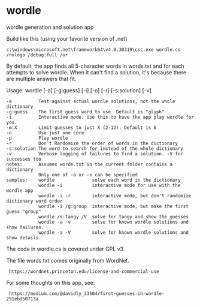 # wordle
wordle generation and solution app

Build like this (using your favorite version of .net)

    c:\windows\microsoft.net\framework64\v4.0.30319\csc.exe wordle.cs /nologo /debug:full /o+

By default, the app finds all 5-character words in words.txt and for each attempts to solve wordle. When it can't find a solution, it's
because there are multiple answers that fit.

Usage: wordle [-a] [-g:guess] [-i] [-o] [-r] [-s:solution] [-v]

    -a          Test against actual wordle solutions, not the whole dictionary
    -g:guess    The first guess word to use. Default is "glyph"
    -i          Interactive mode. Use this to have the app play wordle for you.
    -m:X        Limit guesses to just X (2-12). Default is 6
    -o          Use just one core
    -p          Play wordle
    -r          Don't Randomize the order of words in the dictionary
    -s:solution The word to search for instead of the whole dictionary
    -v          Verbose logging of failures to find a solution. -V for successes too
    notes:      Assumes words.txt in the current folder contains a dictionary
                Only one of -a or -s can be specified
    samples:    wordle              solve each word in the dictionary
                wordle -i           interactive mode for use with the wordle app
                wordle -i -r        interactive mode, but don't randomize dictionary word order
                wordle -i /g:group  interactive mode, but make the first guess "group"
                wordle /s:tangy /V  solve for tangy and show the guesses
                wordle -a -v        solve for known wordle solutions and show failures.
                wordle -a -V        solve for known wordle solutions and show details.

 The code in wordle.cs is covered under GPL v3.
 
 The file words.txt comes originally from WordNet. 
 
     https://wordnet.princeton.edu/license-and-commercial-use
     
 For some thoughts on this app, see: 
 
     https://medium.com/@davidly_33504/first-guesses-in-wordle-291ebd50713a
